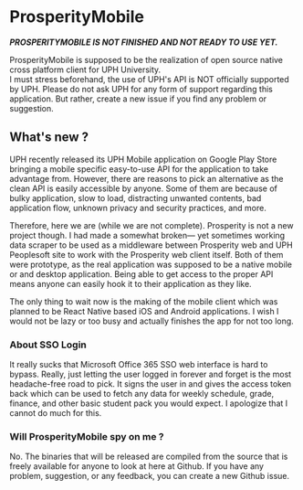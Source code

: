 # ProsperityMobile
***PROSPERITYMOBILE IS NOT FINISHED AND NOT READY TO USE YET.***  

ProsperityMobile is supposed to be the realization of open source native cross platform client for UPH University.  
I must stress beforehand, the use of UPH's API is NOT officially supported by UPH. Please do not ask UPH for any form of support regarding this application. But rather, create a new issue if you find any problem or suggestion.

## What's new ?  
UPH recently released its UPH Mobile application on Google Play Store bringing a mobile specific easy-to-use API for the application to take advantage from. However, there are reasons to pick an alternative as the clean API is easily accessible by anyone. Some of them are because of bulky application, slow to load, distracting unwanted contents, bad application flow, unknown privacy and security practices, and more.  

Therefore, here we are (while we are not complete). Prosperity is not a new project though. I had made a somewhat broken— yet sometimes working data scraper to be used as a middleware between Prosperity web and UPH Peoplesoft site to work with the Prosperity web client itself. Both of them were prototype, as the real application was supposed to be a native mobile or and desktop application. Being able to get access to the proper API means anyone can easily hook it to their application as they like.  

The only thing to wait now is the making of the mobile client which was planned to be React Native based iOS and Android applications. I wish I would not be lazy or too busy and actually finishes the app for not too long.  

### About SSO Login  
It really sucks that Microsoft Office 365 SSO web interface is hard to bypass. Really, just letting the user logged in forever and forget is the most headache-free road to pick. It signs the user in and gives the access token back which can be used to fetch any data for weekly schedule, grade, finance, and other basic student pack you would expect. I apologize that I cannot do much for this.  

### Will ProsperityMobile spy on me ?  
No. The binaries that will be released are compiled from the source that is freely available for anyone to look at here at Github. If you have any problem, suggestion, or any feedback, you can create a new Github issue. 
